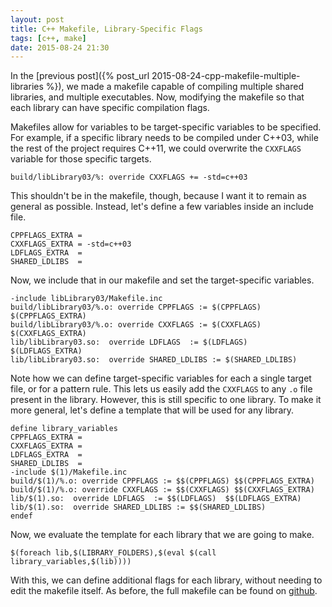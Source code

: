 ```yaml
---
layout: post
title: C++ Makefile, Library-Specific Flags
tags: [c++, make]
date: 2015-08-24 21:30
---
```


In the [previous post]({% post_url 2015-08-24-cpp-makefile-multiple-libraries %}),
  we made a makefile capable of compiling multiple shared libraries,
  and multiple executables.
Now, modifying the makefile so that each library can have specific compilation flags.

Makefiles allow for variables to be target-specific variables to be specified.
For example, if a specific library needs to be compiled under C++03,
  while the rest of the project requires C++11,
  we could overwrite the `CXXFLAGS` variable for those specific targets.

```make
build/libLibrary03/%: override CXXFLAGS += -std=c++03
```

This shouldn't be in the makefile, though, because I want it to remain as general as possible.
Instead, let's define a few variables inside an include file.

```make
CPPFLAGS_EXTRA =
CXXFLAGS_EXTRA = -std=c++03
LDFLAGS_EXTRA  =
SHARED_LDLIBS  =
```

Now, we include that in our makefile and set the target-specific variables.

```make
-include libLibrary03/Makefile.inc
build/libLibrary03/%.o: override CPPFLAGS := $(CPPFLAGS) $(CPPFLAGS_EXTRA)
build/libLibrary03/%.o: override CXXFLAGS := $(CXXFLAGS) $(CXXFLAGS_EXTRA)
lib/libLibrary03.so:  override LDFLAGS  := $(LDFLAGS)  $(LDFLAGS_EXTRA)
lib/libLibrary03.so:  override SHARED_LDLIBS := $(SHARED_LDLIBS)
```

Note how we can define target-specific variables for each a single target file,
  or for a pattern rule.
This lets us easily add the `CXXFLAGS` to any `.o` file present in the library.
However, this is still specific to one library.
To make it more general, let's define a template that will be used for any library.

```make
define library_variables
CPPFLAGS_EXTRA =
CXXFLAGS_EXTRA =
LDFLAGS_EXTRA  =
SHARED_LDLIBS  =
-include $(1)/Makefile.inc
build/$(1)/%.o: override CPPFLAGS := $$(CPPFLAGS) $$(CPPFLAGS_EXTRA)
build/$(1)/%.o: override CXXFLAGS := $$(CXXFLAGS) $$(CXXFLAGS_EXTRA)
lib/$(1).so:  override LDFLAGS  := $$(LDFLAGS)  $$(LDFLAGS_EXTRA)
lib/$(1).so:  override SHARED_LDLIBS := $$(SHARED_LDLIBS)
endef
```

Now, we evaluate the template for each library that we are going to make.

```make
$(foreach lib,$(LIBRARY_FOLDERS),$(eval $(call library_variables,$(lib))))
```

With this, we can define additional flags for each library, without needing to edit the makefile itself.
As before, the full makefile can be found on
  [github](https://github.com/Lunderberg/sample_makefiles/blob/master/Makefile.multiple_libraries).